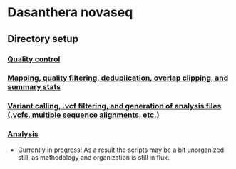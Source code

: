 # Dasanthera novaseq

## Directory setup
### [Quality control](1_QC/)
### [Mapping, quality filtering, deduplication, overlap clipping, and summary stats](2_mapping_and_filtering/)
### [Variant calling, .vcf filtering, and generation of analysis files (.vcfs, multiple sequence alignments, etc.)](3_variant_calling_and_outfile_generation)

### [Analysis](4_analysis/)
* Currently in progress! As a result the scripts may be a bit unorganized still, as methodology and organization is still in flux.